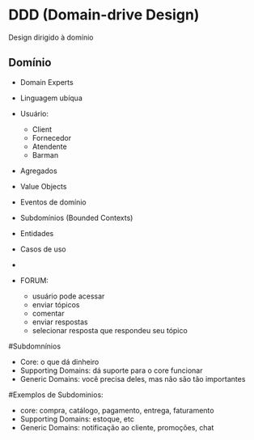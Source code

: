# DDD (Domain-drive Design)

Design dirigido à domínio

## Domínio

- Domain Experts
- Linguagem ubíqua

- Usuário:
  - Client
  - Fornecedor
  - Atendente
  - Barman

- Agregados
- Value Objects
- Eventos de domínio
- Subdomínios (Bounded Contexts)
- Entidades
- Casos de uso
- 

- FORUM:
  - usuário pode acessar
  - enviar tópicos
  - comentar
  - enviar respostas
  - selecionar resposta que respondeu seu tópico


#Subdomnínios 
- Core: o que dá dinheiro
- Supporting Domains: dá suporte para o core funcionar
- Generic Domains: você precisa deles, mas não são tão importantes
  
#Exemplos de Subdominios:
- core: compra, catálogo, pagamento, entrega, faturamento
- Supporting Domains: estoque, etc
- Generic Domains: notificação ao cliente, promoções, chat

